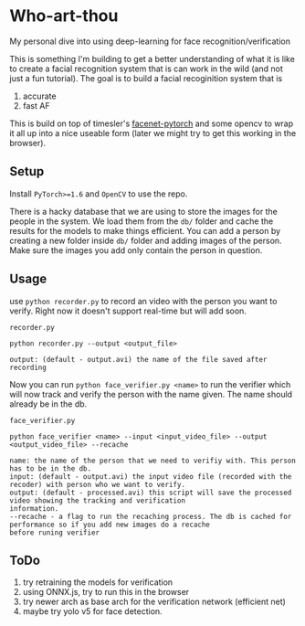 # Who-art-thou
My personal dive into using deep-learning for face recognition/verification

This is something I'm building to get a better understanding of what it is like to create a facial recognition system 
that is can work in the wild (and not just a fun tutorial). The goal is to build a facial recoginition system that is
1. accurate
2. fast AF

This is build on top of timesler's [facenet-pytorch](https://github.com/timesler/facenet-pytorch) and some opencv 
to wrap it all up into a nice useable form (later we might try to get this working in the browser). 

## Setup
Install `PyTorch>=1.6` and `OpenCV` to use the repo. 

There is a hacky database that we are using to store the images for the people in the system. We load them from the `db/` 
folder and cache the results for the models to make things efficient. You can add a person by creating a new folder 
inside `db/` folder and adding images of the person. Make sure the images you add only contain the person in question.

## Usage

use `python recorder.py` to record an video with the person you want to verify. Right now it doesn't support real-time 
but will add soon. 

```
recorder.py

python recorder.py --output <output_file>

output: (default - output.avi) the name of the file saved after recording
```

Now you can run `python face_verifier.py <name>` to run the verifier which will now track and verify the person
with the name given. The name should already be in the db. 

```
face_verifier.py

python face_verifier <name> --input <input_video_file> --output <output_video_file> --recache

name: the name of the person that we need to verifiy with. This person has to be in the db. 
input: (default - output.avi) the input video file (recorded with the recoder) with person who we want to verify.
output: (default - processed.avi) this script will save the processed video showing the tracking and verification
information.
--recache - a flag to run the recaching process. The db is cached for performance so if you add new images do a recache 
before runing verifier
```

## ToDo
1. try retraining the models for verification
2. using ONNX.js, try to run this in the browser
3. try newer arch as base arch for the verification network (efficient net)
4. maybe try yolo v5 for face detection. 
